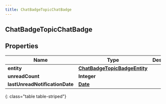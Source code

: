 ```yaml
---
title: ChatBadgeTopicChatBadge
---
```

## ChatBadgeTopicChatBadge


## Properties

| Name | Type | Description | Notes |
| ------------ | ------------- | ------------- | ------------- |
| **entity** | <!----><!---->[**ChatBadgeTopicBadgeEntity**](ChatBadgeTopicBadgeEntity.html)<!----> |  |  [optional] |
| **unreadCount** | <!----><!---->**Integer**<!----> |  |  [optional] |
| **lastUnreadNotificationDate** | <!----><!---->[**Date**](Date.html)<!----> |  |  [optional] |
{: class="table table-striped"}



